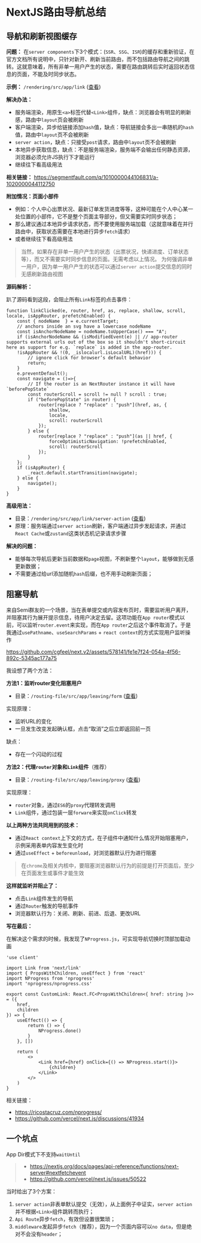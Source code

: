 # NextJS路由导航总结

## 导航和刷新视图缓存

**问题：** 在`server components`下3个模式：(`SSR`、`SSG`、`ISR`)的缓存和重新验证，在官方文档所有说明中，只针对新开、刷新当前路由，而不包括路由导航之间的跳转。这就意味着，所有非单一用户产生的状态，需要在路由跳转后实时返回状态信息的页面，不能及时同步状态。

**示例：** `/rendering/src/app/link` ([查看](https://github.com/cgfeel/next.v2/tree/master/rendering/src/app/link))

**解决办法：** 

 - 服务端渲染，用原生`<a>`标签代替`<Link>`组件，缺点：浏览器会有明显的刷新感，路由中`layout`页会被刷新
 - 客户端渲染，异步给链接添加`hash`值，缺点：导航链接会多出一串随机的`hash`值，路由中`layout`页不会被刷新
 - `server action`，缺点：只接受`post`请求，路由中`layout`页不会被刷新
 - 本地异步获取信息，缺点：不是服务端渲染，服务端不会输出任何静态资源，浏览器必须允许JS执行下才能运行
 - 继续往下看高级用法

**相关链接：** https://segmentfault.com/q/1010000044106831/a-1020000044112750

**附加情况：页面小部件** 

- 例如：个人中心出票状况、最新订单发货进度等等，这种可能在个人中心某一处位置的小部件，它不是整个页面主导部分，但又需要实时同步状态；
- 那么建议通过本地异步请求状态，而不要使用服务端加载（这就意味着在并行路由中，获取状态需要在本地进行异步`fetch`请求）
- 或者继续往下看高级用法

> 当然，如果存在非单一用户产生的状态（出票状况，快递进度、订单状态等），而又不需要实时同步信息的页面。无需考虑以上情况。
> 为何强调非单一用户，因为单一用户产生的状态可以通过`server action`提交信息的同时无感刷新路由视图

**源码解析：**

趴了源码看到这段，会阻止所有`Link`标签的点击事件：

```
function linkClicked(e, router, href, as, replace, shallow, scroll, locale, isAppRouter, prefetchEnabled) {
    const { nodeName  } = e.currentTarget;
    // anchors inside an svg have a lowercase nodeName
    const isAnchorNodeName = nodeName.toUpperCase() === "A";
    if (isAnchorNodeName && (isModifiedEvent(e) || // app-router supports external urls out of the box so it shouldn't short-circuit here as support for e.g. `replace` is added in the app-router.
    !isAppRouter && !(0, _islocalurl.isLocalURL)(href))) {
        // ignore click for browser’s default behavior
        return;
    }
    e.preventDefault();
    const navigate = ()=>{
        // If the router is an NextRouter instance it will have `beforePopState`
        const routerScroll = scroll != null ? scroll : true;
        if ("beforePopState" in router) {
            router[replace ? "replace" : "push"](href, as, {
                shallow,
                locale,
                scroll: routerScroll
            });
        } else {
            router[replace ? "replace" : "push"](as || href, {
                forceOptimisticNavigation: !prefetchEnabled,
                scroll: routerScroll
            });
        }
    };
    if (isAppRouter) {
        _react.default.startTransition(navigate);
    } else {
        navigate();
    }
}
```

**高级用法：**

- 目录：`/rendering/src/app/link/server-action` ([查看](https://github.com/cgfeel/next.v2/tree/master/rendering/src/app/link/server-action))
- 原理：服务端通过`server action`刷新，客户端通过异步发起请求，并通过`React Cache`或`zustand`这类状态机记录请求步骤

**解决的问题：**

- 能够每次导航后更新当前数据和`page`视图，不刷新整个`layout`，能够做到无感更新数据；
- 不需要通过给url添加随机`hash`后缀，也不用手动刷新页面；

## 阻塞导航

来自Semi群友的一个场景，当在表单提交或内容发布页时，需要监听用户离开，并阻塞其行为展开提示信息，待用户决定去留。这项功能在`App router`模式以前，可以监听`router.event`来实现，而在`App router`之后这个事件取消了。于是我通过`usePathname`、`useSearchParams` + `react context`的方式实现用户监听操作

https://github.com/cgfeel/next.v2/assets/578141/fe1e7f24-054a-4f56-892c-5345ac177a75


我设想了两个方法：

**方法1：监听router变化阻塞用户**

- 目录：`/routing-file/src/app/leaving/form` ([查看](https://github.com/cgfeel/next.v2/tree/master/routing-file/src/app/leaving/form))

实现原理：

- 监听URL的变化
- 一旦发生改变发起确认框，点击“取消”之后立即返回前一页

缺点：

- 存在一个闪动的过程

**方法2：代理`router`对象和`Link`组件**（推荐）

- 目录：`/routing-file/src/app/leaving/proxy` ([查看](https://github.com/cgfeel/next.v2/tree/master/routing-file/src/app/leaving/proxy))

实现原理：

- `router`对象，通过`ES6`的`proxy`代理转发调用
- `Link`组件，通过包装一层`forware`来实现`onClick`转发

**以上两种方法共同用到的技术：**

- 通过`React context`上下文的方式，在子组件中通知什么情况开始阻塞用户，示例采用表单内容发生变化时
- 通过`useEffect` + `beforeunload`，对浏览器默认行为进行阻塞

> 在`chrome`及相关内核中，要阻塞浏览器默认行为的前提是打开页面后，至少在页面发生或事件才能生效

**这样就监听并阻止了：**

- 点击`Link`组件发生的导航
- 通过`Router`触发的导航事件
- 浏览器默认行为：关闭、刷新、前进、后退、更改URL

**写在最后：**

在解决这个需求的时候，我发现了`NProgress.js`，可实现导航切换时顶部加载动画

```
'use client'

import Link from 'next/link'
import { PropsWithChildren, useEffect } from 'react'
import NProgress from 'nprogress'
import 'nprogress/nprogress.css'

export const CustomLink: React.FC<PropsWithChildren<{ href: string }>> = ({
    href,
    children
}) => {
    useEffect(() => {
        return () => {
            NProgress.done()
        }
    }, [])

    return (
        <>
            <Link href={href} onClick={() => NProgress.start()}>
                {children}
            </Link>
        </>
    )
}
```

相关链接：

- https://ricostacruz.com/nprogress/
- https://github.com/vercel/next.js/discussions/41934

## 一个坑点

App Dir模式下不支持`waitUntil`

> - https://nextjs.org/docs/pages/api-reference/functions/next-server#nextfetchevent
> - https://github.com/vercel/next.js/issues/50522

当时给出了3个方案：

1. `server action`非表单默认提交（无效），从上面例子中证实，`server action`并不根据`<Link>`组件跳转而执行；
2. `Api Route`异步`fetch`，有效但设置很繁琐；
3. `middleware`发起异步`fetch`（推荐），因为一个页面内容可以`no data`，但是绝对不会没有`header`；
